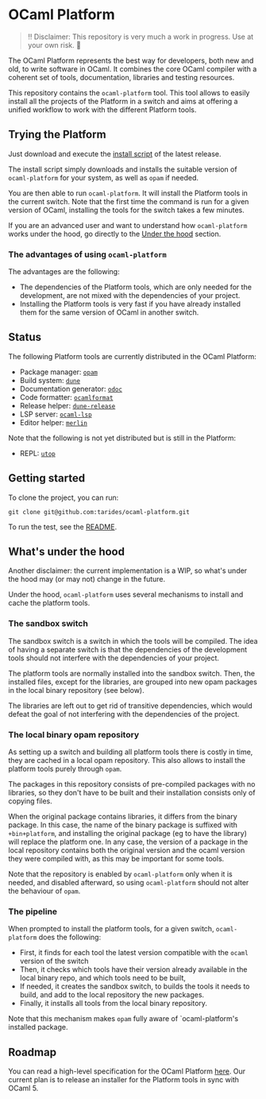 # OCaml Platform

> :bangbang: Disclaimer: This repository is very much a work in progress. Use at your own risk. :wrench:

The OCaml Platform represents the best way for developers, both new and old, to write software in OCaml. It combines the core OCaml compiler with a coherent set of tools, documentation, libraries and testing resources.

This repository contains the `ocaml-platform` tool. This tool allows to easily install all the projects of the Platform in a switch and aims at offering a unified workflow to work with the different Platform tools.

## Trying the Platform

Just download and execute the [install script](https://github.com/tarides/ocaml-platform/releases/download/0.0.1-alpha/installer.sh) of the latest release.

The install script simply downloads and installs the suitable version of `ocaml-platform` for your system, as well as `opam` if needed.

You are then able to run `ocaml-platform`. It will install the Platform tools in the current switch. Note that the first time the command is run for a given version of OCaml, installing the tools for the switch takes a few minutes.

If you are an advanced user and want to understand how `ocaml-platform` works under the hood, go directly to the [Under the hood](#whats-under-the-hood) section.

### The advantages of using `ocaml-platform`

The advantages are the following:

- The dependencies of the Platform tools, which are only needed for the development, are not mixed with the dependencies of your project.
- Installing the Platform tools is very fast if you have already installed them for the same version of OCaml in another switch.

## Status

The following Platform tools are currently distributed in the OCaml Platform:

- Package manager: [`opam`](https://github.com/ocaml/opam)
- Build system: [`dune`](https://github.com/ocaml/dune)
- Documentation generator: [`odoc`](https://github.com/ocaml/odoc)
- Code formatter: [`ocamlformat`](https://github.com/ocaml/ocamlformat)
- Release helper: [`dune-release`](https://github.com/ocaml/dune-release)
- LSP server: [`ocaml-lsp`](https://github.com/ocaml/ocaml-lsp)
- Editor helper: [`merlin`](https://github.com/ocaml/merlin)

Note that the following is not yet distributed but is still in the Platform:

- REPL: [`utop`](https://github.com/ocaml/utop)

## Getting started

To clone the project, you can run:

```
git clone git@github.com:tarides/ocaml-platform.git
```

To run the test, see the [README](https://github.com/tarides/ocaml-platform/blob/main/test/README.md).

## What's under the hood

Another disclaimer: the current implementation is a WIP, so what's under the hood may (or may not) change in the future.

Under the hood, `ocaml-platform` uses several mechanisms to install and cache the platform tools.

### The sandbox switch

The sandbox switch is a switch in which the tools will be compiled. The idea of having a separate switch is that the dependencies of the development tools should not interfere with the dependencies of your project.

The platform tools are normally installed into the sandbox switch. Then, the installed files, except for the libraries, are grouped into new opam packages in the local binary repository (see below).

The libraries are left out to get rid of transitive dependencies, which would defeat the goal of not interfering with the dependencies of the project.

### The local binary opam repository

As setting up a switch and building all platform tools there is costly in time, they are cached in a local opam repository. This also allows to install the platform tools purely through `opam`.

The packages in this repository consists of pre-compiled packages with no libraries, so they don't have to be built and their installation consists only of copying files.

When the original package contains libraries, it differs from the binary package. In this case, the name of the binary package is suffixed with `+bin+platform`, and installing the original package (eg to have the library) will replace the platform one. In any case, the version of a package in the local repository contains both the original version and the ocaml version they were compiled with, as this may be important for some tools.

Note that the repository is enabled by `ocaml-platform` only when it is needed, and disabled afterward, so using `ocaml-platform` should not alter the behaviour of `opam`.

### The pipeline

When prompted to install the platform tools, for a given switch, `ocaml-platform` does the following:
- First, it finds for each tool the latest version compatible with the `ocaml` version of the switch
- Then, it checks which tools have their version already available in the local binary repo, and which tools need to be built,
- If needed, it creates the sandbox switch, to builds the tools it needs to build, and add to the local repository the new packages.
- Finally, it installs all tools from the local binary repository.

Note that this mechanism makes `opam` fully aware of `ocaml-platform's installed package.

## Roadmap

You can read a high-level specification for the OCaml Platform [here](./doc/spec.md).
Our current plan is to release an installer for the Platform tools in sync with OCaml 5.
